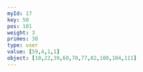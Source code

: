 ```yaml
---
myId: 17
key: 50
pos: 101
weight: 3
primes: 30
type: user
value: [59,4,1,1]
object: [10,22,39,60,70,77,82,100,104,111]
---
```

